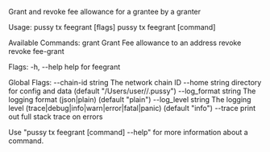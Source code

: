 Grant and revoke fee allowance for a grantee by a granter

Usage:
  pussy tx feegrant [flags]
  pussy tx feegrant [command]

Available Commands:
  grant       Grant Fee allowance to an address
  revoke      revoke fee-grant

Flags:
  -h, --help   help for feegrant

Global Flags:
      --chain-id string     The network chain ID
      --home string         directory for config and data (default "/Users/user//.pussy")
      --log_format string   The logging format (json|plain) (default "plain")
      --log_level string    The logging level (trace|debug|info|warn|error|fatal|panic) (default "info")
      --trace               print out full stack trace on errors

Use "pussy tx feegrant [command] --help" for more information about a command.
